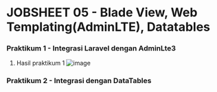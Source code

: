 # JOBSHEET 05 - Blade View, Web Templating(AdminLTE), Datatables

### Praktikum 1 - Integrasi Laravel dengan AdminLte3
1. Hasil praktikum 1
   ![image](https://github.com/dhoedho1103/Pemrograman-Web-Lanjut/assets/160827276/c4beb26a-475e-43ad-8263-273f9990df2c)

### Praktikum 2 -  Integrasi dengan DataTables












